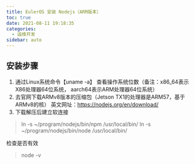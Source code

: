 ```yaml
---
title: EulerOS 安装 Nodejs（ARM版本）
toc: true
date: 2021-08-11 19:18:35
categories:
  - 运维开发
sidebar: auto
---
```


## 安装步骤

1. 通过Linux系统命令【uname -a】 查看操作系统位数（备注：x86_64表示X86处理器64位系统， aarch64表示ARM处理器64位系统）
2. 去官网下载ARMv8版本的压缩包（Jetson TX1的处理器是ARM57，基于ARMv8的核）
英文网址：https://nodejs.org/en/download/
3. 下载解压后建立软连接 

> ln -s ~/program/nodejs/bin/npm /usr/local/bin/
> ln -s ~/program/nodejs/bin/node /usr/local/bin/

检查是否有效

> node -v
